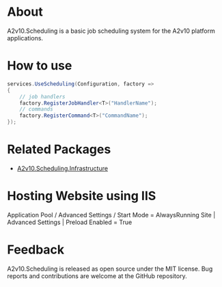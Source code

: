 ﻿# About
A2v10.Scheduling is a basic job scheduling system
for the A2v10 platform applications.


# How to use

```csharp
services.UseScheduling(Configuration, factory =>
{
	// job handlers
	factory.RegisterJobHandler<T>("HandlerName");
    // commands
    factory.RegisterCommand<T>("CommandName");
});
```

# Related Packages

* [A2v10.Scheduling.Infrastructure](https://www.nuget.org/packages/A2v10.Scheduling.Infrastructure)

# Hosting Website using IIS 

Application Pool / Advanced Settings / Start Mode = AlwaysRunning
Site | Advanced Settings | Preload Enabled = True

# Feedback

A2v10.Scheduling is released as open source under the MIT license. 
Bug reports and contributions are welcome at the GitHub repository.